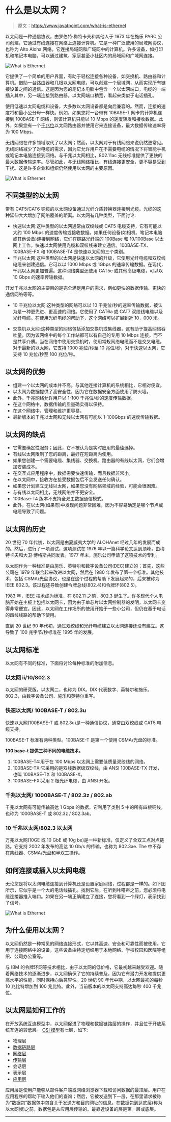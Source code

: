 # 什么是以太网？

> 原文：<https://www.javatpoint.com/what-is-ethernet>

以太网是一种通信协议，由罗伯特·梅特卡夫和其他人于 1973 年在施乐 PARC 公司创建，它通过有线连接在网络上连接计算机。它是一种广泛使用的局域网协议，也称为 Alto Aloha 网络。它连接局域网和广域网中的计算机。许多设备，如打印机和笔记本电脑，可以通过建筑、家庭甚至小社区内的局域网和广域网连接。

![What is Ethernet](img/d3478536a76aeb371da758b1ff3a8ea0.png)

它提供了一个简单的用户界面，有助于轻松连接各种设备，如交换机、路由器和计算机。借助一台路由器和几根以太网电缆，可以创建一个局域网，从而实现所有链接设备之间的通信。这是因为您的笔记本电脑中包含一个以太网端口，电缆的一端插入其中，另一端连接到路由器。以太网端口稍宽，看起来类似于电话插孔。

使用低速以太网电缆和设备，大多数以太网设备都是向后兼容的。然而，连接的速度将和最小公分母一样快。例如，如果您将一台带有 10BASE-T 网卡的计算机连接到 100BASE-T 网络，则该计算机只能以 10 Mbps 的速度转发和接收数据。此外，如果您有一个[千兆位](https://www.javatpoint.com/gigabit)以太网路由器并使用它来连接设备，最大数据传输速率将为 100 Mbps。

无线网络在许多领域取代了以太网；然而，以太网对于有线网络来说仍然更常见。无线网络减少了对电缆的需求，因为它允许用户在不需要电缆的情况下将智能手机或笔记本电脑连接到网络。与千兆以太网相比，802.11ac 无线标准提供了更快的最大数据传输速率。尽管如此，与无线网络相比，有线连接更安全，更不容易受到干扰。这是许多企业和组织仍然使用以太网的主要原因。

![What is Ethernet](img/8a5478de955bc3085b8b4a11a8e6f88e.png)

## 不同类型的以太网

带有 CAT5/CAT6 铜缆的以太网设备通过光纤介质转换器连接到光缆。光缆的这种延伸大大增加了网络覆盖的距离。以太网有几种类型，下面讨论:

*   快速以太网:这种类型的以太网通常由双绞线或 CAT5 电缆支持，它有可能以大约 100 Mbps 的速度传输或接收数据。如果任何设备(如相机、笔记本电脑或其他设备)连接到网络，它们在链路光纤端的 100Base 和 10/100Base 以太网上工作。快速以太网使用光缆和双绞线来建立通信。100BASE-TX、100BASE-FX 和 100BASE-T4 是快速以太网的三个类别。
*   千兆以太网:这种类型的以太网是快速以太网的升级，它使用光纤电缆和双绞线电缆来创建通信。它可以以 1000 Mbps 或 1Gbps 的速率传输数据。在现代，千兆以太网更加普遍。这种网络类型还使用 CAT5e 或其他高级电缆，可以以 10 Gbps 的速率传输数据。

开发千兆以太网的主要目的是完全满足用户的需求，例如更快的数据传输、更快的通信网络等等。

*   10 千兆位以太网:这种类型的网络可以以 10 千兆位/秒的速率传输数据，被认为是一种更先进、更高速的网络。它使用了 CAT6a 或 CAT7 双绞线电缆以及光纤电缆。在使用光纤电缆的帮助下，这个网络可以扩展到近 10，000 米。

*   交换机以太网:这种类型的网络包括添加交换机或集线器，这有助于提高网络吞吐量，因为该网络中的每个工作站都可以有自己的专用 10 Mbps 连接，而不是共享介质。当在网络中使用交换机时，使用常规网络电缆而不是交叉电缆。对于最新的以太网，它支持 1000 兆位/秒至 10 兆位/秒，对于快速以太网，它支持 10 兆位/秒至 100 兆位/秒。

## 以太网的优势

*   组建一个以太网的成本并不高。与其他连接计算机的系统相比，它相对便宜。
*   以太网为数据提供了高安全性，因为它在数据安全方面使用了防火墙。
*   此外，千兆网络允许用户以 1-100 千兆位/秒的速度传输数据。
*   在这个网络中，数据传输的质量确实得以保持。
*   在这个网络中，管理和维护更容易。
*   最新版本的千兆以太网和无线以太网有可能以 1-100Gbps 的速度传输数据。

## 以太网的缺点

*   它需要确定性服务；因此，它不被认为是实时应用的最佳选择。
*   有线以太网限制了您的距离，最好在短距离内使用。
*   如果您创建一个需要电缆、集线器、交换机、路由器的有线以太网，它们会增加安装成本。
*   在交互式应用程序中，数据需要快速传输，而且数据非常小。
*   在以太网中，接收方在接受数据包后不会发送任何确认。
*   如果您计划建立无线以太网，如果您没有网络领域的经验，可能会很困难。
*   与有线以太网相比，无线网络并不更安全。
*   100Base-T4 版本不支持全双工数据通信模式。
*   此外，在以太网(如果有)中发现问题非常困难，因为不容易确定是哪个节点或电缆导致了问题。

## 以太网的历史

20 世纪 70 年代初，以太网是由夏威夷大学的 ALOHAnet 经过几年的发展而成的。然后，进行了一项测试，这项测试在 1976 年以一篇科学论文达到顶峰，由梅特卡夫和大卫·博格斯共同发表。1977 年末，施乐公司申请了这项技术的专利。

以太网作为一种标准是由施乐、英特尔和数字设备公司(DEC)建立的；首先，这些公司在 1979 年联合起来改进以太网，然后在 1980 年发布了第一个标准。其他技术，包括 CSMA/光盘协议，也是在这个过程的帮助下发展起来的，后来被称为 IEEE 802.3。该过程还导致创建令牌总线(802.4)和令牌环(802.5)。

1983 年，IEEE 技术成为标准，在 802.11 之前，802.3 诞生了。许多现代个人电脑开始在主板上包括以太网卡，因为由于单芯片以太网控制器的发明，以太网卡变得非常便宜。因此，以太网在工作场所的使用开始于一些小公司，但仍在基于电话的四线线路的帮助下使用。

直到 20 世纪 90 年代初，通过双绞线和光纤电缆建立以太网连接还没有建立。这导致了 100 兆字节/秒标准在 1995 年的发展。

## 以太网标准

以太网有不同的标准，下面将讨论每种标准的附加信息。

### 以太网 ii/10/802.3

以太网的研究版，以太网二，也称为 DIX。DIX 代表数字、英特尔和施乐。802.3，由数字设备公司、施乐和英特尔重写。

### 快速以太网/ 100BASE-T / 802.3u

快速以太网(100BASE-T 或 802.3u)是一种通信协议，通常由双绞线或 CAT5 电缆支持。

100BASE-T 标准有两种类型。100BASE-T 是第一个使用 CSMA/光盘的标准。

**100 base-t 提供三种不同的电缆技术。**

1.  100BASE-T4:用于在 100 Mbps 以太网上需要低质量双绞线的网络。
2.  100BASE-TX:它采用的是双线数据级双绞线，由 ANSI 100BASE-TX 开发，也叫 100BASE-TX 和 100BASE-X。
3.  100BASE-FX:采用 2 根光纤电缆，由 ANSI 开发。

### 千兆以太网/ 1000BASE-T / 802.3z / 802.ab

千兆以太网有可能传输高达 1 Gbps 的数据，它利用了类别 5 中的所有四根铜线，也称为 1000BASE-T 或 802.3z / 802.3ab。

### 10 千兆以太网/802.3 以太网

万兆以太网(10GE 或 10 GbE 或 10g be)是一种新标准，仅定义了全双工点对点链路。它支持 2002 年发布的高达 10 Gb/s 的传输，也称为 802.3ae. The 中不存在集线器、CSMA/光盘和半双工操作。

## 如何连接或插入以太网电缆

无论您是将以太网电缆连接到计算机还是设置家庭网络，过程都是一样的。如下图所示，它似乎是一个大的电话线插孔。找到它后，在听到咔嗒声之前，您必须将电缆连接器推入端口。如果在另一端正确建立了连接，您将看到一个绿灯，表示找到了信号。

![What is Ethernet](img/acf448869866828e8aee43a5abe8ea22.png)

## 为什么使用以太网？

以太网仍然是一种常见的网络连接形式，它以其高速、安全和可靠性而被使用。它用于连接网络中的设备，这些设备由特定组织用于本地网络、学校校园和医院等组织、公司办公室等。

与 IBM 的令牌环网等技术相比，由于以太网的低价格，它最初越来越受欢迎。随着网络技术的逐渐进步，以太网确保了它的持续普及，因为它有潜力开发和提供更高水平的性能，同时保持向后兼容性。20 世纪 90 年代中期，以太网最初的每秒 10 兆比特增加到 100 兆比特。此外，当前版本的以太网支持高达每秒 400 千兆位。

## 以太网是如何工作的

在开放系统互连模型中，以太网促进了物理和数据链路层的操作，并且位于开放系统互连的较低层。 [OSI 模型](https://www.javatpoint.com/osi-model)有七层，如下:

*   物理层
*   [数据链路层](https://www.javatpoint.com/data-link-layer)
*   [网络层](https://www.javatpoint.com/network-layer)
*   [传输层](https://www.javatpoint.com/computer-network-transport-layer)
*   会话层
*   表示层
*   [应用层](https://www.javatpoint.com/computer-network-application-layer)

应用层是使用户能够从邮件客户端或网络浏览器下载和访问数据的最顶层。用户在应用程序的帮助下输入他们的查询；然后，它被发送到下一层，在那里请求被称为“数据包”数据包中包含关于发送方和目的网址的信息。在数据包到达底层(称为以太网帧)之前，数据包是从应用层传输的。最靠近设备的层是第一层或底层。

* * *